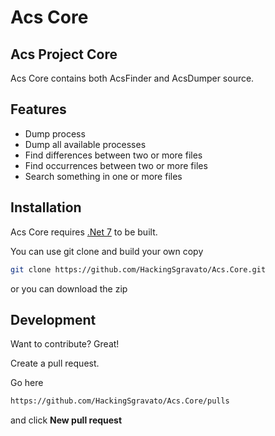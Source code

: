 # Acs Core

## Acs Project Core

Acs Core contains both AcsFinder and AcsDumper source.

## Features

- Dump process
- Dump all available processes
- Find differences between two or more files
- Find occurrences between two or more files
- Search something in one or more files

## Installation

Acs Core requires [.Net 7](https://dotnet.microsoft.com/en-us/download/dotnet/7.0) to be built.

You can use git clone and build your own copy

```sh
git clone https://github.com/HackingSgravato/Acs.Core.git
```

or you can download the zip

## Development

Want to contribute? Great!

Create a pull request.

Go here

```sh
https://github.com/HackingSgravato/Acs.Core/pulls
```

and click **New pull request**
